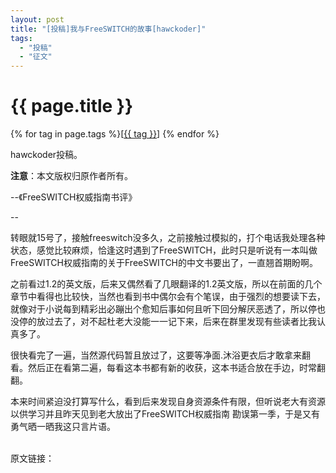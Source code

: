 ```yaml
---
layout: post
title: "[投稿]我与FreeSWITCH的故事[hawckoder]"
tags:
  - "投稿"
  - "征文"
---
```


# {{ page.title }}

<div class="tags">
{% for tag in page.tags %}[<a class="tag" href="/tags.html#{{ tag }}">{{ tag }}</a>] {% endfor %}
</div>

hawckoder投稿。

**注意**：本文版权归原作者所有。

--《FreeSWITCH权威指南书评》

--
<br />

转眼就15号了，接触freeswitch没多久，之前接触过模拟的，打个电话我处理各种状态，感觉比较麻烦，恰逢这时遇到了FreeSWITCH，此时只是听说有一本叫做FreeSWITCH权威指南的关于FreeSWITCH的中文书要出了，一直翘首期盼啊。

之前看过1.2的英文版，后来又偶然看了几眼翻译的1.2英文版，所以在前面的几个章节中看得也比较快，当然也看到书中偶尔会有个笔误，由于强烈的想要读下去，就像对于小说每到精彩出必蹦出个愈知后事如何且听下回分解厌恶透了，所以停也没停的放过去了，对不起杜老大没能一一记下来，后来在群里发现有些读者比我认真多了。

很快看完了一遍，当然源代码暂且放过了，这要等净面.沐浴更衣后才敢拿来翻看。然后正在看第二遍，每看这本书都有新的收获，这本书适合放在手边，时常翻翻。

本来时间紧迫没打算写什么，看到后来发现自身资源条件有限，但听说老大有资源以供学习并且昨天见到老大放出了FreeSWITCH权威指南 勘误第一季，于是又有勇气晒一晒我这只言片语。

<br />
原文链接：<http://plots.website.org/?post=8>
